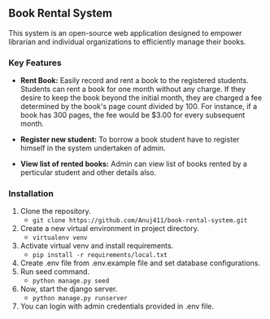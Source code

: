 
<h2>Book Rental System</h2>

This system is an open-source web application designed to empower librarian and individual organizations to efficiently manage their books.


### Key Features

- **Rent Book:** Easily record and rent a book to the registered students. Students can rent a book for one month without any charge. If they desire to keep the book beyond the initial month, they are
charged a fee determined by the book's page count divided by 100. For instance, if a
book has 300 pages, the fee would be $3.00 for every subsequent month.

- **Register new student:** To borrow a book student have to register himself in the system undertaken of admin.

- **View list of rented books:** Admin can view list of books rented by a perticular student and other details also.

### Installation

1. Clone the repository.
    - `git clone https://github.com/Anuj411/book-rental-system.git`
2. Create a new virtual environment in project directory.
    - `virtualenv venv`
3. Activate virtual venv and install requirements.
    - `pip install -r requirements/local.txt`
4. Create .env file from .env.example file and set database configurations.
5. Run seed command.
    - `python manage.py seed`
6. Now, start the django server.
    - `python manage.py runserver`
7. You can login with admin credentials provided in .env file.
